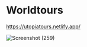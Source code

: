 # Worldtours

https://utopiatours.netlify.app/

![Screenshot (259)](https://user-images.githubusercontent.com/77227025/231431157-ef904e91-bdef-4844-b901-29be05067658.png)
